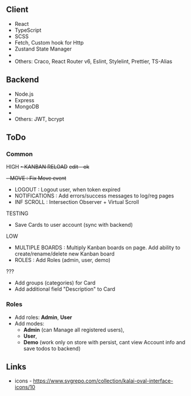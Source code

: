 ## Client
- React
- TypeScript 
- SCSS 
- Fetch, Custom hook for Http
- Zustand State Manager
- 
- Others: Craco, React Router v6, Eslint, Stylelint, Prettier, TS-Alias


## Backend
- Node.js
- Express
- MongoDB
- 
- Others: JWT, bcrypt


## ToDo
### Common
HIGH
~~- KANBAN RELOAD~~
~~edit - ok~~

~~- MOVE            :  Fix Move event~~
- LOGOUT          :  Logout user, when token expired
- NOTIFICATIONS   :  Add errors/success messages to log/reg pages
- INF SCROLL      :  Intersection Observer + Virtual Scroll

TESTING
- Save Cards to user account (sync with backend)

LOW
- MULTIPLE BOARDS    : Multiply Kanban boards on page. Add ability to create/rename/delete new Kanban board
- ROLES              : Add Roles (admin, user, demo)

???
- Add groups (categories) for Card
- Add additional field "Description" to Card

### Roles
- Add roles: **Admin**, **User**
- Add modes:
  - **Admin** (can Manage all registered users),
  - **User**,
  - **Demo** (work only on store with persist, cant view Account info and save todos to backend)


## Links
- icons - https://www.svgrepo.com/collection/kalai-oval-interface-icons/10
